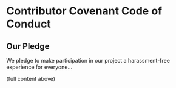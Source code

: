 # Contributor Covenant Code of Conduct

## Our Pledge

We pledge to make participation in our project a harassment-free experience for everyone...

(full content above)
